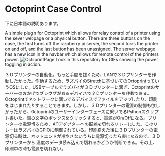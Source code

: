 # Octoprint Case Control

下に日本語の説明あります。

 A simple plugin for Octoprint which allows for relay control of a printer using the sever webpage or a physical button. There are three buttons on the case, the first turns off the raspberry pi server, the second turns the printer on and off, and the last button has been unassigned. The server webpage has a new icon in the navbar which allows for remote control of the printers power.
![OctoprintPage](https://user-images.githubusercontent.com/85288181/121022814-a7b09700-c7dd-11eb-88b8-2406aac6110a.png) 
 Look in this repository for GIFs showing the power toggling in action.

３Ｄプリンターの自動化。もっと手間を抜くため、LANで３Ｄプリンターを作動したかった。作動するため、ラズパイのStretchに基づいてのOctoprintっていうOSにした。USBケーブルでラズパイが３Ｄプリンターに繋ぎ、Octoprintのサーバーのおかげでブラウザがあるデバイスで３Ｄプリンターを作動できる。Octoprintでネットワークに繋いでるデバイスでファイルをアップしたり、印刷をはじまれたりすることできます。しかし、３Ｄプリンターの電源の制御も欲しかったから、Octoprintのユーザーインターフェースに繋いでるPythonスクリプト書いた。雷の文字のボックスをクリックすると、電源がOn/Offになる。プリンターの電源切るため、ACアダプターへの配線を切れるリレーにした。このリレーはラズパイのGPIOに制御されている。印刷終えた後に３Ｄプリンターの電源切る時は、ホットエンドが冷やさないうちに電源切ったら害になるので、３Ｄプリンターから
温度のデータ読み込んで切れるかどうか判断できる。その上、印刷中の時も電源を切れない。
